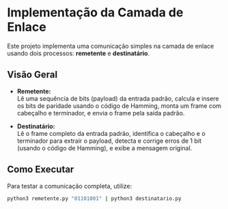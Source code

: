 # Implementação da Camada de Enlace

Este projeto implementa uma comunicação simples na camada de enlace usando dois processos: **remetente** e **destinatário**.

## Visão Geral

- **Remetente:**  
  Lê uma sequência de bits (payload) da entrada padrão, calcula e insere os bits de paridade usando o código de Hamming, monta um frame com cabeçalho e terminador, e envia o frame pela saída padrão.

- **Destinatário:**  
  Lê o frame completo da entrada padrão, identifica o cabeçalho e o terminador para extrair o payload, detecta e corrige erros de 1 bit (usando o código de Hamming), e exibe a mensagem original.

## Como Executar

Para testar a comunicação completa, utilize:
```bash
python3 remetente.py "01101001" | python3 destinatario.py
